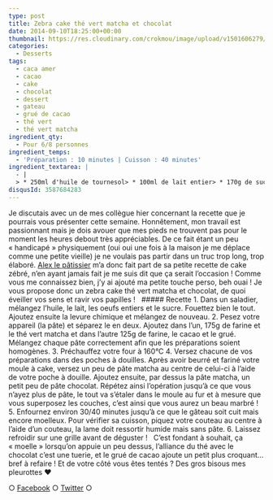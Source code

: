 ```yaml
---
type: post
title: Zebra cake thé vert matcha et chocolat
date: 2014-09-10T18:25:00+00:00
thumbnail: https://res.cloudinary.com/crokmou/image/upload/v1501606279/zebra-cake-the-matcha-chocolat-grue-2-73x110_sxzpis.jpg
categories: 
  - Desserts
tags: 
  - caca amer
  - cacao
  - cake
  - chocolat
  - dessert
  - gateau
  - grué de cacao
  - thé vert
  - thé vert matcha
ingredient_qty: 
  - Pour 6/8 personnes
ingredient_temps: 
  - 'Préparation : 10 minutes | Cuisson : 40 minutes'
ingredient_textarea: |
  - |
  > * 250ml d'huile de tournesol> * 100ml de lait entier> * 170g de sucre en poudre> * 4 oeufs> * 2 càc de levure chimique> * 300g de farine> * 3 càc de thé vert matcha> * 25g de cacao amer> * 20g de grué de cacao
disqusId: 3587684283
---
```


Je discutais avec un de mes collègue hier concernant la recette que je pourrais vous présenter cette semaine. Honnêtement, mon travail est passionnant mais je dois avouer que mes pieds ne trouvent pas pour le moment les heures debout très appréciables. De ce fait étant un peu « handicapé » physiquement (oui oui une fois à la maison je me déplace comme une petite vieille) je ne voulais pas partir dans un truc trop long, trop élaboré. [Alex le pâtissier](https://www.facebook.com/patisseriebyalex) m’a donc fait part de sa petite recette de cake zébré, n’en ayant jamais fait je me suis dit que ça serait l’occasion ! Comme vous me connaissez bien, j’y ai ajouté ma petite touche perso, beh ouai ! Je vous propose donc un zebra cake thé vert matcha et chocolat, de quoi éveiller vos sens et ravir vos papilles !   ##### Recette 1\. Dans un saladier, mélangez l’huile, le lait, les oeufs entiers et le sucre. Fouettez bien le tout. Ajoutez ensuite la levure chimique et mélangez de nouveau. 2\. Pesez votre appareil (la pâte) et séparez le en deux. Ajoutez dans l’un, 175g de farine et le thé vert matcha et dans l’autre 125g de farine, le cacao et le grué. Mélangez chaque pâte correctement afin que les préparations soient homogènes. 3\. Préchauffez votre four à 160°C 4\. Versez chacune de vos préparations dans des poches à douilles. Après avoir beurré et fariné votre moule à cake, versez un peu de pâte matcha au centre de celui-ci à l’aide de votre poche à douille. Ajoutez ensuite, par dessus la pâte matcha, un petit peu de pâte chocolat. Répétez ainsi l’opération jusqu’à ce que vous n’ayez plus de pâte, le tout va s’étaler dans le moule au fur et à mesure que vous superposez les couches, c’est ainsi que vous aurez un beau marbré ! 5\. Enfournez environ 30/40 minutes jusqu’à ce que le gâteau soit cuit mais encore moelleux. Pour vérifier sa cuisson, piquez votre couteau au centre à l’aide d’un couteau, la lame doit ressortir humide mais sans pâte. 6\. Laissez refroidir sur une grille avant de déguster !   C’est fondant à souhait, ça « moelle » lorsqu’on appuie un peu dessus, l’alliance du thé avec le chocolat c’est une tuerie, et le grué de cacao ajoute un petit plus croquant… bref à refaire ! Et de votre côté vous êtes tentés ? Des gros bisous mes pleurottes ❤  

○ [Facebook](https://www.facebook.com/crokmou.blog) ○ [Twitter](https://twitter.com/Crokmou) ○